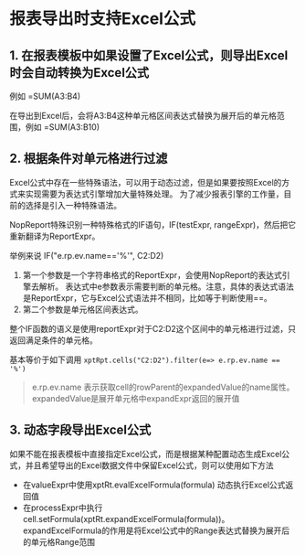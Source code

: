 # 报表导出时支持Excel公式

## 1. 在报表模板中如果设置了Excel公式，则导出Excel时会自动转换为Excel公式

例如 =SUM(A3:B4)

在导出到Excel后，会将A3:B4这种单元格区间表达式替换为展开后的单元格范围，例如 =SUM(A3:B10)

## 2. 根据条件对单元格进行过滤

Excel公式中存在一些特殊语法，可以用于动态过滤，但是如果要按照Excel的方式来实现需要为表达式引擎增加大量特殊处理。
为了减少报表引擎的工作量，目前的选择是引入一种特殊语法。

NopReport特殊识别一种特殊格式的IF语句，IF(testExpr, rangeExpr)，然后把它重新翻译为ReportExpr。

举例来说 IF("e.rp.ev.name=='%'", C2:D2)

1. 第一个参数是一个字符串格式的ReportExpr，会使用NopReport的表达式引擎去解析。
   表达式中e参数表示需要判断的单元格。注意，具体的表达式语法是ReportExpr，它与Excel公式语法并不相同，比如等于判断使用==。
2. 第二个参数是单元格区间表达式。

整个IF函数的语义是使用reportExpr对于C2:D2这个区间中的单元格进行过滤，只返回满足条件的单元格。

基本等价于如下调用  `xptRpt.cells("C2:D2").filter(e=> e.rp.ev.name == '%')`

> e.rp.ev.name 表示获取cell的rowParent的expandedValue的name属性。 expandedValue是展开单元格中expandExpr返回的展开值


## 3. 动态字段导出Excel公式

如果不能在报表模板中直接指定Excel公式，而是根据某种配置动态生成Excel公式，并且希望导出的Excel数据文件中保留Excel公式，则可以使用如下方法

* 在valueExpr中使用xptRt.evalExcelFormula(formula) 动态执行Excel公式返回值
* 在processExpr中执行cell.setFormula(xptRt.expandExcelFormula(formula))。 expandExcelFormula的作用是将Excel公式中的Range表达式替换为展开后的单元格Range范围
